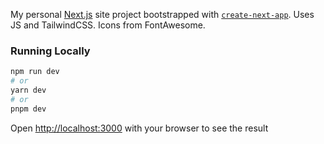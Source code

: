 My personal [Next.js](https://nextjs.org/) site project bootstrapped with [`create-next-app`](https://github.com/vercel/next.js/tree/canary/packages/create-next-app). Uses JS and TailwindCSS. Icons from FontAwesome.


### Running Locally
```bash
npm run dev
# or
yarn dev
# or
pnpm dev
```

Open [http://localhost:3000](http://localhost:3000) with your browser to see the result